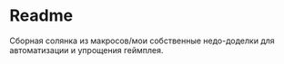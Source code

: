# Readme

Сборная солянка из макросов/мои собственные недо-доделки для автоматизации и упрощения геймплея. 
